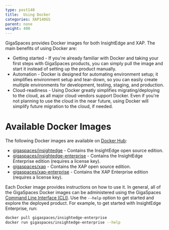 ```yaml
---
type: post140
title:  Using Docker
categories: XAP140GS
parent: none
weight: 400
---
```


GigaSpaces provides Docker images for both InsightEdge and XAP. The main benefits of using Docker are:

* Getting started - If you're already familiar with Docker and taking your first steps with GigaSpaces products, you can simply pull the image and start it instead of setting up the product manually.
* Automation - Docker is designed for automating environment setup; it simplifies environment setup and tear-down, so you can easily create multiple environments for development, testing, staging, and production.
* Cloud-readiness - Using Docker greatly simplifies migrating/deploying to the cloud, as all major cloud vendors support Docker. Even if you're not planning to use the cloud in the near future, using Docker will simplify future migration to the cloud, if needed.

# Available Docker Images

The following Docker images are available on [Docker Hub](https://hub.docker.com/r/gigaspaces/):

* [gigaspaces/insightedge](https://hub.docker.com/r/gigaspaces/insightedge/) - Contains the InsightEdge open source edition.
* [gigaspaces/insightedge-enterprise](https://hub.docker.com/r/gigaspaces/insightedge-enterprise/) - Contains the InsightEdge Enterprise edition (requires a license key).
* [gigaspaces/xap](https://hub.docker.com/r/gigaspaces/xap/) - Contains the XAP open source edition.
* [gigaspaces/xap-enterprise](https://hub.docker.com/r/gigaspaces/xap-enterprise/) - Contains the XAP Enterprise edition (requires a license key).

Each Docker image provides instructions on how to use it. In general, all of the GigaSpaces Docker images can be administered using the GigaSpaces [Command Line Interface (CLI)](../admin/tools-cli.html). Use the `--help` option to get started and explore the deployed product. For example, to get started with InsightEdge Enterprise, run:

```bash
docker pull gigaspaces/insightedge-enterprise
docker run gigaspaces/insightedge-enterprise --help
```
